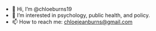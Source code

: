 - 👋 Hi, I’m @chloeburns19
- 👀 I’m interested in psychology, public health, and policy.
- 📫 How to reach me: chloejeanburns@gmail.com


